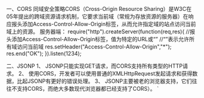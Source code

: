 一、CORS 同域安全策略CORS（Cross-Origin Resource Sharing）是W3C在05年提出的跨域资源请求机制，它要求当前域（常规为存放资源的服务器）在响应报头添加Access-Control-Allow-Origin标签，从而允许指定域的站点访问当前域上的资源。 服务器端： require("http").createServer(function(req,res){ //报头添加Access-Control-Allow-Origin标签，值为特定的URL或“” //“”表示允许所有域访问当前域 res.setHeader("Access-Control-Allow-Origin","*");
res.end("OK"); }).listen(1234);

二、JSONP
1、 JSONP只能实现GET请求，而CORS支持所有类型的HTTP请求。 2、 使用CORS，开发者可以使用普通的XMLHttpRequest发起请求和获得数据，比起JSONP有更好的错误处理。 3、 JSONP主要被老的浏览器支持，它们往往不支持CORS，而绝大多数现代浏览器都已经支持了CORS）。
`
<script>
    function createJs(sUrl){
        var oScript = document.createElement('script');
        oScript.type = 'text/javascript';
        oScript.src = sUrl;
        document.getElementsByTagName('head')[0].appendChild(oScript);
    }
    createJs('jsonp.js');
    box({
        'name':'test'
    });
    
    function box(json){
        alert(json.name);
    }
<script>
`

三、HTML5中的window.postMessage方法 //页面a function onload(){ var iframe = document.getElementById('iframe'); var win = iframe.contentWindow; win.postMessage('这是页面a的消息','*'); }

//页面b window.onmessage = function(e){ var e = e||event; alert(e.data); //这是页面a的消息 }

四、服务器代理 页面直接向同域的服务端发请求，服务端进行跨域处理或爬虫后，再把数据返回给客户端页面。

五、 XDR
var xdr = new XDomainRequest(); xdr.onload = function() { alert(xdr.responseText); }; xdr.onerror = function() { alert("一个错误发生了！"); }; xdr.open("get", "http://127.0.0.1:1234/"); xdr.send(null);
